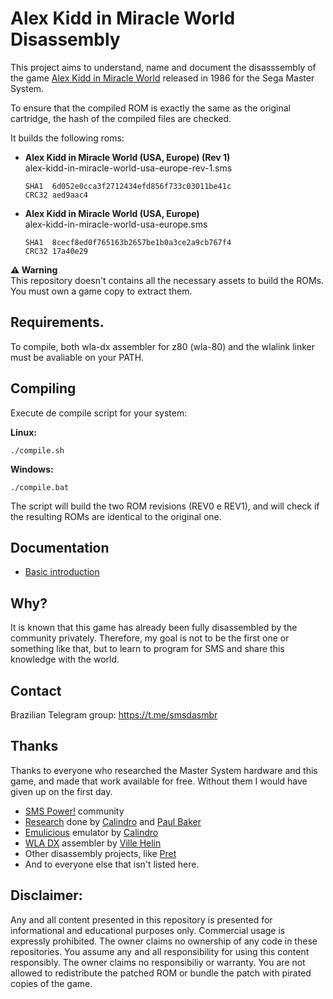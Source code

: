 # Alex Kidd in Miracle World Disassembly

This project aims to understand, name and document the disasssembly of the game [Alex Kidd in Miracle World](https://wikipedia.org/wiki/Alex_Kidd_in_Miracle_World) released in 1986 for the Sega Master System.

To ensure that the compiled ROM is exactly the same as the original cartridge, the hash of the compiled files are checked.

It builds the following roms:
- **Alex Kidd in Miracle World (USA, Europe) (Rev 1)**  
  alex-kidd-in-miracle-world-usa-europe-rev-1.sms  
  ```
  SHA1  6d052e0cca3f2712434efd856f733c03011be41c
  CRC32 aed9aac4
  ```
- **Alex Kidd in Miracle World (USA, Europe)**  
  alex-kidd-in-miracle-world-usa-europe.sms  
  ```
  SHA1  8cecf8ed0f765163b2657be1b0a3ce2a9cb767f4
  CRC32 17a40e29
  ```

**⚠️ Warning**  
This repository doesn't contains all the necessary assets to build the ROMs. You must own a game copy to extract them.

## Requirements.
To compile, both wla-dx assembler for z80 (wla-80) and the wlalink linker must be avaliable on your PATH.

## Compiling
Execute de compile script for your system:

**Linux:**
```
./compile.sh
```

**Windows:**
```
./compile.bat
```

The script will build the two ROM revisions (REV0 e REV1), and will check if the resulting ROMs are identical to the original one.


## Documentation
- [Basic introduction](docs/basic-introduction.md)

## Why?
It is known that this game has already been fully disassembled by the community privately. Therefore, my goal is not to be the first one or something like that, but to learn to program for SMS and share this knowledge with the world.

## Contact
Brazilian Telegram group: https://t.me/smsdasmbr

## Thanks
Thanks to everyone who researched the Master System hardware and this game, and made that work available for free. Without them I would have given up on the first day.

- [SMS Power!](https://www.smspower.org/) community
- [Research](https://www.smspower.org/Development/AlexKiddInMiracleWorld-SMS) done by [Calindro](https://www.smspower.org/forums/member6944) and [Paul Baker](https://www.smspower.org/forums/member501)
- [Emulicious](https://emulicious.net/) emulator by [Calindro](https://www.smspower.org/forums/member6944)
- [WLA DX](https://github.com/vhelin/wla-dx) assembler by [Ville Helin](https://github.com/vhelin)
- Other disassembly projects, like [Pret](https://github.com/pret)
- And to everyone else that isn't listed here.

## Disclaimer:
Any and all content presented in this repository is presented for informational and educational purposes only.
Commercial usage is expressly prohibited. The owner claims no ownership of any code in these repositories.
You assume any and all responsibility for using this content responsibly. The owner claims no responsibiliy or warranty.
You are not allowed to redistribute the patched ROM or bundle the patch with pirated copies of the game.
